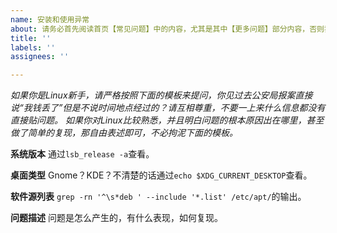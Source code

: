 ```yaml
---
name: 安装和使用异常
about: 请务必首先阅读首页【常见问题】中的内容，尤其是其中【更多问题】部分内容，否则我可能不会回答你的任何问题。
title: ''
labels: ''
assignees: ''

---
```


*如果你是Linux新手，请严格按照下面的模板来提问，你见过去公安局报案直接说“我钱丢了”但是不说时间地点经过的？请互相尊重，不要一上来什么信息都没有直接贴问题。*
*如果你对Linux比较熟悉，并且明白问题的根本原因出在哪里，甚至做了简单的复现，那自由表述即可，不必拘泥下面的模板。*

**系统版本**
通过`lsb_release -a`查看。

**桌面类型**
Gnome？KDE？不清楚的话通过`echo $XDG_CURRENT_DESKTOP`查看。

**软件源列表**
`grep -rn '^\s*deb ' --include '*.list' /etc/apt/`的输出。

**问题描述**
问题是怎么产生的，有什么表现，如何复现。
